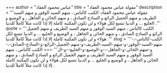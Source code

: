 +++
author = "عباس محمود العقاد"
title = "مقولة عباس محمود العقاد"
description = '''مقولة عباس محمود العقاد: الكتب كالناس ، منهم السيد الوقور و منهم السيد الطريف و منهم الجميل الرائع و الساذج الصادق ، و منهم الخائن و الجاهل ، و الوضيع و الخليع ... و الدنيا تتسع لكل هؤلاء و لن تكون المكتبة كاملة إلا إذا كانت مثلاً كاملاً للدنيا .'''
quote = '''الكتب كالناس ، منهم السيد الوقور و منهم السيد الطريف و منهم الجميل الرائع و الساذج الصادق ، و منهم الخائن و الجاهل ، و الوضيع و الخليع ... و الدنيا تتسع لكل هؤلاء و لن تكون المكتبة كاملة إلا إذا كانت مثلاً كاملاً للدنيا .'''
slug = '''الكتب-كالناس-،-منهم-السيد-الوقور-و-منهم-السيد-الطريف-و-منهم-الجميل-الرائع-و-الساذج-الصادق-،-و-منهم-الخائن-و-الجاهل-،-و-الوضيع-و-الخليع--و-ال'''
+++
الكتب كالناس ، منهم السيد الوقور و منهم السيد الطريف و منهم الجميل الرائع و الساذج الصادق ، و منهم الخائن و الجاهل ، و الوضيع و الخليع ... و الدنيا تتسع لكل هؤلاء و لن تكون المكتبة كاملة إلا إذا كانت مثلاً كاملاً للدنيا .
